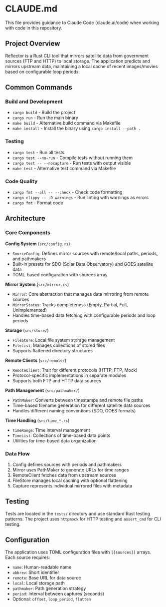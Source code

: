 # CLAUDE.md

This file provides guidance to Claude Code (claude.ai/code) when working with code in this repository.

## Project Overview

Reflector is a Rust CLI tool that mirrors satellite data from government sources (FTP and HTTP) to local storage. The application predicts and mirrors upstream data, maintaining a local cache of recent images/movies based on configurable loop periods.

## Common Commands

### Build and Development
- `cargo build` - Build the project
- `cargo run` - Run the main binary
- `make build` - Alternative build command via Makefile
- `make install` - Install the binary using `cargo install --path .`

### Testing
- `cargo test` - Run all tests
- `cargo test --no-run` - Compile tests without running them
- `cargo test -- --nocapture` - Run tests with output visible
- `make test` - Alternative test command via Makefile

### Code Quality
- `cargo fmt --all -- --check` - Check code formatting
- `cargo clippy -- -D warnings` - Run linting with warnings as errors
- `cargo fmt` - Format code

## Architecture

### Core Components

**Config System** (`src/config.rs`)
- `SourceConfig`: Defines mirror sources with remote/local paths, periods, and pathmakers
- Built-in presets for SDO (Solar Data Observatory) and GOES satellite data
- TOML-based configuration with sources array

**Mirror System** (`src/mirror.rs`)
- `Mirror`: Core abstraction that manages data mirroring from remote sources
- `MirrorStatus`: Tracks completeness (Empty, Partial, Full, Unimplemented)
- Handles time-based data fetching with configurable periods and loop periods

**Storage** (`src/store/`)
- `FileStore`: Local file system storage management
- `FileList`: Manages collections of stored files
- Supports flattened directory structures

**Remote Clients** (`src/remote/`)
- `RemoteClient`: Trait for different protocols (HTTP, FTP, Mock)
- Protocol-specific implementations in separate modules
- Supports both FTP and HTTP data sources

**Path Management** (`src/pathmaker/`)
- `PathMaker`: Converts between timestamps and remote file paths
- Time-based filename generation for different satellite data sources
- Handles different naming conventions (SDO, GOES formats)

**Time Handling** (`src/time_*.rs`)
- `TimeRange`: Time interval management
- `TimeList`: Collections of time-based data points
- Utilities for time-based data organization

### Data Flow

1. Config defines sources with periods and pathmakers
2. Mirror uses PathMaker to generate URLs for time ranges
3. RemoteClient fetches data from upstream sources
4. FileStore manages local caching with optional flattening
5. Capture represents individual mirrored files with metadata

## Testing

Tests are located in the `tests/` directory and use standard Rust testing patterns. The project uses `httpmock` for HTTP testing and `assert_cmd` for CLI testing.

## Configuration

The application uses TOML configuration files with `[[sources]]` arrays. Each source requires:
- `name`: Human-readable name
- `abbrev`: Short identifier
- `remote`: Base URL for data source
- `local`: Local storage path
- `pathmaker`: Path generation strategy
- `period`: Interval between captures (seconds)
- Optional: `offset`, `loop_period`, `flatten`